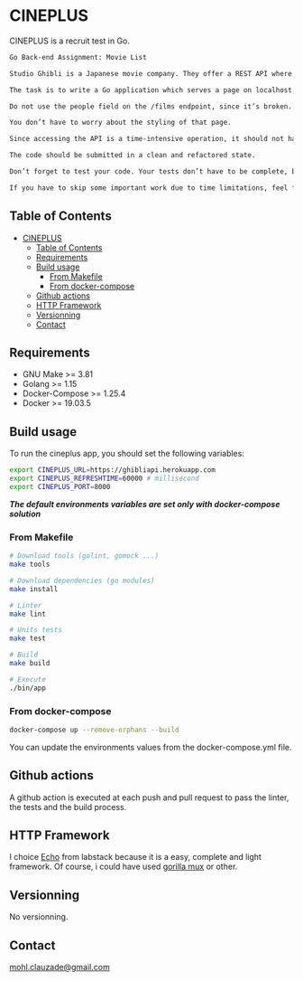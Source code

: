 # CINEPLUS

CINEPLUS is a recruit test in Go.

``` txt
Go Back-end Assignment: Movie List

Studio Ghibli is a Japanese movie company. They offer a REST API where one can query information about movies and people (characters).

The task is to write a Go application which serves a page on localhost:8000/movies/. This page should contain a plain list of all movies from the Ghibli API. For each movie the people that appear in it should be listed.

Do not use the people field on the /films endpoint, since it’s broken. Instead, there is a list field called films on the /people endpoint which you can use to obtain the relationship between movies and the people appearing in them.

You don’t have to worry about the styling of that page.

Since accessing the API is a time-intensive operation, it should not happen on every page load. But on the other hand, movie fans are a very anxious crowd when it comes to new releases, so make sure that the information on the page is not older than 1 minute when the page is loaded.

The code should be submitted in a clean and refactored state.

Don’t forget to test your code. Your tests don’t have to be complete, but you should describe how you would extend them if you had the time.

If you have to skip some important work due to time limitations, feel free to add a short description of what you would improve and how if you had the time for it.
```

## Table of Contents

- [CINEPLUS](#cineplus)
  - [Table of Contents](#table-of-contents)
  - [Requirements](#requirements)
  - [Build usage](#build-usage)
    - [From Makefile](#from-makefile)
    - [From docker-compose](#from-docker-compose)
  - [Github actions](#github-actions)
  - [HTTP Framework](#http-framework)
  - [Versionning](#versionning)
  - [Contact](#contact)

## Requirements

- GNU Make >= 3.81
- Golang >= 1.15
- Docker-Compose >= 1.25.4
- Docker >= 19.03.5

## Build usage

To run the cineplus app, you should set the following variables:

``` bash
export CINEPLUS_URL=https://ghibliapi.herokuapp.com
export CINEPLUS_REFRESHTIME=60000 # millisecond
export CINEPLUS_PORT=8000
```

***The default environments variables are set only with docker-compose solution***

### From Makefile

``` bash
# Download tools (golint, gomock ...)
make tools

# Download dependencies (go modules)
make install

# Linter
make lint

# Units tests
make test

# Build
make build

# Execute
./bin/app
```

### From docker-compose

``` bash
docker-compose up --remove-orphans --build
```

You can update the environments values from the docker-compose.yml file.

## Github actions

A github action is executed at each push and pull request to pass the linter, the tests and the build process.

## HTTP Framework

I choice [Echo](github.com/labstack/echo) from labstack because it is a easy, complete and light framework. Of course, i could have used [gorilla mux](github.com/gorilla/mux) or other.

## Versionning

No versionning.

## Contact

mohl.clauzade@gmail.com
